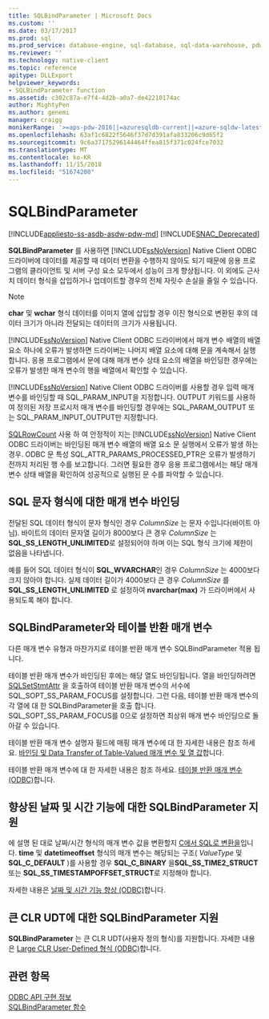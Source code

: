 ```yaml
---
title: SQLBindParameter | Microsoft Docs
ms.custom: ''
ms.date: 03/17/2017
ms.prod: sql
ms.prod_service: database-engine, sql-database, sql-data-warehouse, pdw
ms.reviewer: ''
ms.technology: native-client
ms.topic: reference
apitype: DLLExport
helpviewer_keywords:
- SQLBindParameter function
ms.assetid: c302c87a-e7f4-4d2b-a0a7-de42210174ac
author: MightyPen
ms.author: genemi
manager: craigg
monikerRange: '>=aps-pdw-2016||=azuresqldb-current||=azure-sqldw-latest||>=sql-server-2016||=sqlallproducts-allversions||>=sql-server-linux-2017||=azuresqldb-mi-current'
ms.openlocfilehash: 63af1c6822f5646f37d7d391afa833206c9d65f2
ms.sourcegitcommit: 9c6a37175296144464ffea815f371c024fce7032
ms.translationtype: MT
ms.contentlocale: ko-KR
ms.lasthandoff: 11/15/2018
ms.locfileid: "51674200"
---
```

# <a name="sqlbindparameter"></a>SQLBindParameter
[!INCLUDE[appliesto-ss-asdb-asdw-pdw-md](../../includes/appliesto-ss-asdb-asdw-pdw-md.md)]
[!INCLUDE[SNAC_Deprecated](../../includes/snac-deprecated.md)]

  **SQLBindParameter** 를 사용하면 [!INCLUDE[ssNoVersion](../../includes/ssnoversion-md.md)] Native Client ODBC 드라이버에 데이터를 제공할 때 데이터 변환을 수행하지 않아도 되기 때문에 응용 프로그램의 클라이언트 및 서버 구성 요소 모두에서 성능이 크게 향상됩니다. 이 외에도 근사치 데이터 형식을 삽입하거나 업데이트할 경우의 전체 자릿수 손실을 줄일 수 있습니다.  
  
> [!NOTE]  
>  **char** 및 **wchar** 형식 데이터를 이미지 열에 삽입할 경우 이진 형식으로 변환된 후의 데이터 크기가 아니라 전달되는 데이터의 크기가 사용됩니다.  
  
 [!INCLUDE[ssNoVersion](../../includes/ssnoversion-md.md)] Native Client ODBC 드라이버에서 매개 변수 배열의 배열 요소 하나에 오류가 발생하면 드라이버는 나머지 배열 요소에 대해 문을 계속해서 실행합니다. 응용 프로그램에서 문에 대해 매개 변수 상태 요소의 배열을 바인딩한 경우에는 오류가 발생한 매개 변수의 행을 배열에서 확인할 수 있습니다.  
  
 [!INCLUDE[ssNoVersion](../../includes/ssnoversion-md.md)] Native Client ODBC 드라이버를 사용할 경우 입력 매개 변수를 바인딩할 때 SQL_PARAM_INPUT을 지정합니다. OUTPUT 키워드를 사용하여 정의된 저장 프로시저 매개 변수를 바인딩할 경우에는 SQL_PARAM_OUTPUT 또는 SQL_PARAM_INPUT_OUTPUT만 지정합니다.  
  
 [SQLRowCount](../../relational-databases/native-client-odbc-api/sqlrowcount.md) 사용 하 여 안정적이 지는 [!INCLUDE[ssNoVersion](../../includes/ssnoversion-md.md)] Native Client ODBC 드라이버는 바인딩된 매개 변수 배열의 배열 요소 문 실행에서 오류가 발생 하는 경우. ODBC 문 특성 SQL_ATTR_PARAMS_PROCESSED_PTR은 오류가 발생하기 전까지 처리된 행 수를 보고합니다. 그러면 필요한 경우 응용 프로그램에서는 해당 매개 변수 상태 배열을 확인하여 성공적으로 실행된 문 수를 파악할 수 있습니다.  
  
## <a name="binding-parameters-for-sql-character-types"></a>SQL 문자 형식에 대한 매개 변수 바인딩  
 전달된 SQL 데이터 형식이 문자 형식인 경우 *ColumnSize* 는 문자 수입니다(바이트 아님). 바이트의 데이터 문자열 길이가 8000보다 큰 경우 *ColumnSize* 는 **SQL_SS_LENGTH_UNLIMITED**로 설정되어야 하며 이는 SQL 형식 크기에 제한이 없음을 나타냅니다.  
  
 예를 들어 SQL 데이터 형식이 **SQL_WVARCHAR**인 경우 *ColumnSize* 는 4000보다 크지 않아야 합니다. 실제 데이터 길이가 4000보다 큰 경우 *ColumnSize* 를 **SQL_SS_LENGTH_UNLIMITED** 로 설정하여 **nvarchar(max)** 가 드라이버에서 사용되도록 해야 합니다.  
  
## <a name="sqlbindparameter-and-table-valued-parameters"></a>SQLBindParameter와 테이블 반환 매개 변수  
 다른 매개 변수 유형과 마찬가지로 테이블 반환 매개 변수 SQLBindParameter 적용 됩니다.  
  
 테이블 반환 매개 변수가 바인딩된 후에는 해당 열도 바인딩됩니다. 열을 바인딩하려면 [SQLSetStmtAttr](../../relational-databases/native-client-odbc-api/sqlsetstmtattr.md) 을 호출하여 테이블 반환 매개 변수의 서수에 SQL_SOPT_SS_PARAM_FOCUS를 설정합니다. 그런 다음, 테이블 반환 매개 변수의 각 열에 대 한 SQLBindParameter을 호출 합니다. SQL_SOPT_SS_PARAM_FOCUS를 0으로 설정하면 최상위 매개 변수 바인딩으로 돌아갈 수 있습니다.  
  
 테이블 반환 매개 변수 설명자 필드에 매핑 매개 변수에 대 한 자세한 내용은 참조 하세요. [바인딩 및 Data Transfer of Table-Valued 매개 변수 및 열 값](../../relational-databases/native-client-odbc-table-valued-parameters/binding-and-data-transfer-of-table-valued-parameters-and-column-values.md)합니다.  
  
 테이블 반환 매개 변수에 대 한 자세한 내용은 참조 하세요. [테이블 반환 매개 변수 &#40;ODBC&#41;](../../relational-databases/native-client-odbc-table-valued-parameters/table-valued-parameters-odbc.md)합니다.  
  
## <a name="sqlbindparameter-support-for-enhanced-date-and-time-features"></a>향상된 날짜 및 시간 기능에 대한 SQLBindParameter 지원  
 에 설명 된 대로 날짜/시간 형식의 매개 변수 값을 변환할지 [C에서 SQL로 변환을](../../relational-databases/native-client-odbc-date-time/datetime-data-type-conversions-from-c-to-sql.md)입니다. **time** 및 **datetimeoffset** 형식의 매개 변수는 해당되는 구조( *ValueType* 및 **SQL_C_DEFAULT** )를 사용할 경우 **SQL_C_BINARY** 을**SQL_SS_TIME2_STRUCT** 또는 **SQL_SS_TIMESTAMPOFFSET_STRUCT**로 지정해야 합니다.  
  
 자세한 내용은 [날짜 및 시간 기능 향상 &#40;ODBC&#41;](../../relational-databases/native-client-odbc-date-time/date-and-time-improvements-odbc.md)합니다.  
  
## <a name="sqlbindparameter-support-for-large-clr-udts"></a>큰 CLR UDT에 대한 SQLBindParameter 지원  
 **SQLBindParameter** 는 큰 CLR UDT(사용자 정의 형식)를 지원합니다. 자세한 내용은 [Large CLR User-Defined 형식 &#40;ODBC&#41;](../../relational-databases/native-client/odbc/large-clr-user-defined-types-odbc.md)합니다.  
  
## <a name="see-also"></a>관련 항목  
 [ODBC API 구현 정보](../../relational-databases/native-client-odbc-api/odbc-api-implementation-details.md)   
 [SQLBindParameter 함수](https://go.microsoft.com/fwlink/?LinkId=59328)  
  
  
